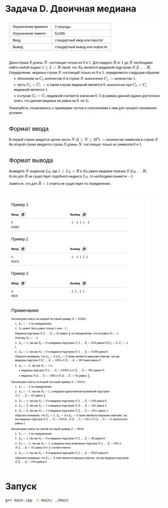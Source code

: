 # Задача D. Двоичная медиана

![](./img.png)

![](./img_1.png)

# Запуск

```bash
g++ main.cpp -o main; ./main
```